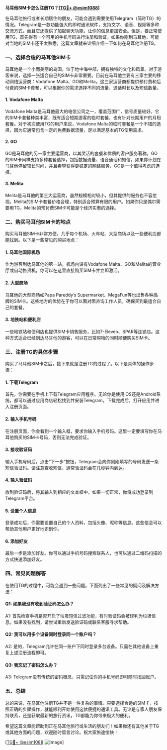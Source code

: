 **马耳他SIM卡怎么注册TG？[[TG💪+ @esim1088](https://t.me/s/esim1088)]**

在马耳他旅行或者长期居住的朋友，可能会遇到需要使用Telegram（简称TG）的情况。Telegram是一款功能强大的即时通讯软件，支持文字、语音、视频等多种交流方式，而且它还提供了加密聊天功能，让你的信息更加安全。但是，要正常使用TG，首先得有一个可用的手机号码进行注册和验证。如果你刚到马耳他，可能对当地的SIM卡还不太熟悉，这篇文章就来详细介绍一下如何在马耳他注册TG。

### 一、选择合适的马耳他SIM卡

马耳他是一个小而美丽的岛国，位于地中海中部，拥有独特的文化和风景。对于游客来说，选择一张适合自己的SIM卡非常重要。目前在马耳他主要有三家主要的移动网络运营商：Vodafone Malta、GO和Melita。这三家运营商都提供预付费和后付费的SIM卡套餐，可以根据你的需求选择不同的流量、通话时长以及短信数量。

#### 1. Vodafone Malta
Vodafone Malta是马耳他最大的电信公司之一，覆盖范围广，信号质量较好。它的SIM卡套餐种类丰富，既有适合短期游客的临时套餐，也有针对长期用户的月租套餐。对于初次使用TG的用户来说，Vodafone Malta的临时套餐是一个不错的选择，因为它通常包含一定的免费数据流量，足以满足基本的TG使用需求。

#### 2. GO
GO是马耳他的另一家主要运营商，以其灵活的套餐和优质的客户服务著称。GO的SIM卡同样支持多种套餐选择，包括数据流量、语音通话和短信。如果你计划在马耳他停留较长时间，并且希望获得更稳定的网络服务，GO是一个值得考虑的选择。

#### 3. Melita
Melita是马耳他的第三大运营商，虽然规模相对较小，但其提供的服务也不容忽视。Melita的SIM卡套餐价格合理，特别适合预算有限的用户。如果你只是偶尔需要用TG，Melita的预付费SIM卡可能是个经济实惠的选择。

### 二、购买马耳他SIM卡的地点

购买马耳他SIM卡非常方便，几乎每个机场、火车站、大型商场以及一些便利店都能找到。以下是一些常见的购买地点：

#### 1. 马耳他国际机场
作为游客到达马耳他的第一站，机场内设有Vodafone Malta、GO和Melita的营业厅或自动售货机，你可以在这里直接购买SIM卡并立即激活。

#### 2. 大型商场
马耳他的大型商场如Papa Pareddy’s Supermarket、MegaFun等也出售各种品牌的SIM卡。这些地方的优势在于你可以面对面咨询工作人员，确保买到最适合自己的套餐。

#### 3. 地铁站和便利店
一些地铁站和便利店也提供SIM卡销售服务，比如7-Eleven、SPAR等连锁店。这种方式适合已经到达马耳他的游客，可以在日常购物的同时顺便购买SIM卡。

### 三、注册TG的具体步骤

购买了马耳他SIM卡之后，接下来就是注册TG的过程了。以下是具体的操作步骤：

#### 1. 下载Telegram
首先，你需要在手机上下载Telegram应用程序。无论你是使用iOS还是Android系统，都可以通过应用商店轻松找到并安装Telegram。下载完成后，打开应用并进入注册页面。

#### 2. 输入手机号码
在注册页面，你会看到一个输入框，要求你输入手机号码。这里一定要填写你在马耳他购买的SIM卡号码，否则无法完成验证。

#### 3. 接收验证码
输入手机号码后，点击“下一步”按钮，Telegram会向你刚刚填写的号码发送一条短信验证码。请注意查收短信，通常验证码会在几秒钟内到达。

#### 4. 输入验证码
收到验证码后，将其输入到相应的文本框中。如果一切正常，你将成功登录到Telegram平台。

#### 5. 设置个人信息
登录成功后，你需要设置自己的个人资料，包括头像、昵称等信息。这些信息可以帮助其他用户更好地识别你。

#### 6. 添加好友
最后一步是添加好友。你可以通过手机号码搜索联系人，也可以通过二维码扫描的方式快速添加好友。

### 四、常见问题解答

在使用TG的过程中，可能会遇到一些问题。下面列出了一些常见的疑问及解决方法：

#### Q1: 如果我没有收到验证码怎么办？
A1: 首先检查手机是否开启了垃圾短信过滤功能，有时验证码会被误判为垃圾信息。如果没有找到，请尝试重新发送验证码或联系客服寻求帮助。

#### Q2: 我可以用多个设备同时登录同一个账户吗？
A2: 是的，Telegram允许在同一账户下同时登录多台设备。只需在其他设备上重复上述注册流程即可。

#### Q3: 我忘记了密码怎么办？
A3: Telegram没有传统的密码概念，只需记住你的手机号码即可随时找回账户。

### 五、总结

总的来说，在马耳他注册TG并不是一件复杂的事情。只要选择合适的SIM卡，按照正确的步骤操作，就能顺利开始使用这款便捷的通讯工具。无论是与家人朋友保持联系，还是获取最新的旅行资讯，TG都能为你带来极大的便利。

希望这篇文章能帮助到正在马耳他旅行或生活的朋友们！如果你还有其他关于TG或其他方面的问题，欢迎随时留言讨论。祝大家旅途愉快！

[[TG💪+ @esim1088](https://t.me/s/esim1088) ![Image](https://i.postimg.cc/4NQfJmqS/Snipaste-2025-05-13-00-14-12.png)]